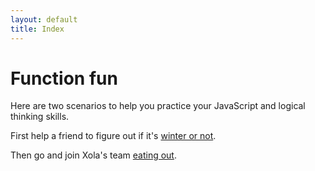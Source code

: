 ```yaml
---
layout: default
title: Index
---
```


# Function fun

Here are two scenarios to help you practice your JavaScript and logical thinking skills.

First help a friend to figure out if it's [winter or not](winter.html).

Then go and join Xola's team [eating out](eating-out.html).
